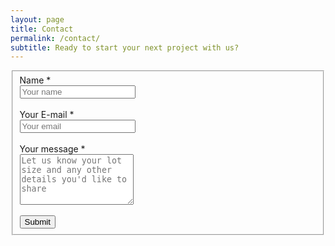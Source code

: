 ```yaml
---
layout: page
title: Contact
permalink: /contact/
subtitle: Ready to start your next project with us?
---
```


<section class="section">
<div class="row">
<form
  action="https://formspree.io/f/xyyvynpq"
  method="POST"
>
      <div class="col-md-6" style="margin:0 auto; margin-bottom:40px;">
        <div class="well well-sm">
          <form class="form-horizontal" action="" method="post">
          <fieldset>
            <!-- Name input-->
            <div class="form-group">
              <label class="col-md-3 control-label" for="name">Name *</label>
              <div class="">
                <input id="name" name="name" type="text" placeholder="Your name " class="form-control" required>
              </div>
            </div>
            <br />
            <!-- Email input-->
            <div class="form-group">
              <label class="col-md-3 control-label" for="email">Your E-mail *</label>
              <div class="">
                <input type="email" name="email" type="text" placeholder="Your email" class="form-control" required>
              </div>
            </div>
            <br />
            <!-- Message body -->
            <div class="form-group">
              <label class="col-md-3 control-label" for="message">Your message *</label>
              <div class="">
                <textarea class="form-control" id="message" name="message" placeholder="Let us know your lot size and any other details you'd like to share" rows="5" required></textarea>
              </div>
            </div>
            <br />
            <!-- Form actions -->
            <div class="form-group">
              <div class="col-md-12 text-right">
                <button type="submit" class="btn btn-primary btn-lg">Submit</button>
              </div>
            </div>
          </fieldset>
          </form>
        </div>
      </div>
      </form>
	</div>
    </section>